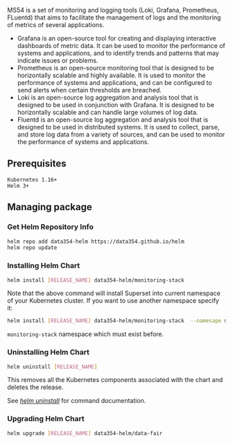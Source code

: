 MS54 is a set of monitoring and logging tools (Loki, Grafana, Prometheus, FLuentd) that aims to facilitate the management of logs and the monitoring of metrics of several applications.

- Grafana is an open-source tool for creating and displaying interactive dashboards of metric data. It can be used to monitor the performance of systems and applications, and to identify trends and patterns that may indicate issues or problems.
- Prometheus is an open-source monitoring tool that is designed to be horizontally scalable and highly available. It is used to monitor the performance of systems and applications, and can be configured to send alerts when certain thresholds are breached.
- Loki is an open-source log aggregation and analysis tool that is designed to be used in conjunction with Grafana. It is designed to be horizontally scalable and can handle large volumes of log data.
- Fluentd is an open-source log aggregation and analysis tool that is designed to be used in distributed systems. It is used to collect, parse, and store log data from a variety of sources, and can be used to monitor the performance of systems and applications.

## **Prerequisites**

```
Kubernetes 1.16+
Helm 3+
```

## **Managing package**

### Get Helm Repository Info

```bash
helm repo add data354-helm https://data354.github.io/helm
helm repo update
```

### Installing Helm Chart

```bash
helm install [RELEASE_NAME] data354-helm/monitoring-stack
```

Note that the above command will install Superset into current namespace of your Kubernetes cluster. If you want to use another namespace specify it:

```bash
helm install [RELEASE_NAME] data354-helm/monitoring-stack  --namesape monitoring-stack 
```

``monitoring-stack`` namespace which must exist before.

### Uninstalling Helm Chart

```bash
helm uninstall [RELEASE_NAME]
```

This removes all the Kubernetes components associated with the chart and deletes the release.

See [*helm uninstall*](https://helm.sh/docs/helm/helm_uninstall/) for command documentation.

### Upgrading Helm Chart

```bash
helm upgrade [RELEASE_NAME] data354-helm/data-fair
```
